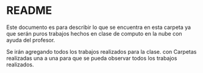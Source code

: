 # README

Este documento es para describir lo que se encuentra en esta carpeta ya que serán puros trabajos hechos en clase de computo en la nube con ayuda del profesor.

Se irán agregando todos los trabajos realizados para la clase. con Carpetas realizadas una a una para que se pueda observar todos los trabajos realizados.
